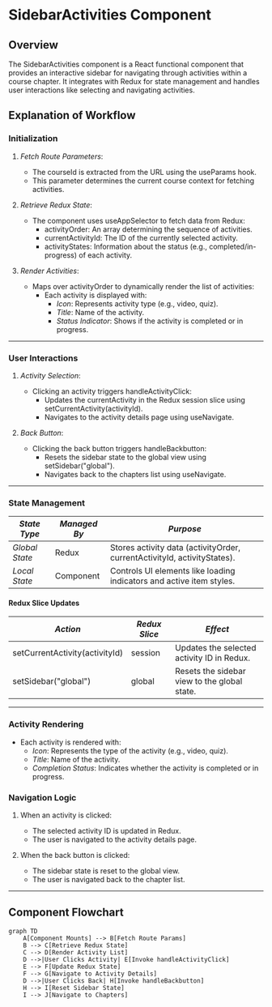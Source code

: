 # SidebarActivities Component

## Overview

The SidebarActivities component is a React functional component that provides an interactive sidebar for navigating through activities within a course chapter. It integrates with Redux for state management and handles user interactions like selecting and navigating activities.



## Explanation of Workflow

### Initialization

1. *Fetch Route Parameters*:
   - The courseId is extracted from the URL using the useParams hook.
   - This parameter determines the current course context for fetching activities.

2. *Retrieve Redux State*:
   - The component uses useAppSelector to fetch data from Redux:
     - activityOrder: An array determining the sequence of activities.
     - currentActivityId: The ID of the currently selected activity.
     - activityStates: Information about the status (e.g., completed/in-progress) of each activity.

3. *Render Activities*:
   - Maps over activityOrder to dynamically render the list of activities:
     - Each activity is displayed with:
       - *Icon*: Represents activity type (e.g., video, quiz).
       - *Title*: Name of the activity.
       - *Status Indicator*: Shows if the activity is completed or in progress.

---

### User Interactions

1. *Activity Selection*:
   - Clicking an activity triggers handleActivityClick:
     - Updates the currentActivity in the Redux session slice using setCurrentActivity(activityId).
     - Navigates to the activity details page using useNavigate.

2. *Back Button*:
   - Clicking the back button triggers handleBackbutton:
     - Resets the sidebar state to the global view using setSidebar("global").
     - Navigates back to the chapters list using useNavigate.

---

### State Management

| *State Type*       | *Managed By* | *Purpose*                                                                 |
|-----------------------|----------------|-----------------------------------------------------------------------------|
| *Global State*      | Redux          | Stores activity data (activityOrder, currentActivityId, activityStates). |
| *Local State*       | Component      | Controls UI elements like loading indicators and active item styles.         |

#### Redux Slice Updates

| *Action*                   | *Redux Slice*    | *Effect*                                                                 |
|-------------------------------|--------------------|-----------------------------------------------------------------------------|
| setCurrentActivity(activityId) | session         | Updates the selected activity ID in Redux.                                |
| setSidebar("global")        | global           | Resets the sidebar view to the global state.                              |

---

### Activity Rendering

- Each activity is rendered with:
  - *Icon*: Represents the type of the activity (e.g., video, quiz).
  - *Title*: Name of the activity.
  - *Completion Status*: Indicates whether the activity is completed or in progress.

### Navigation Logic

1. When an activity is clicked:
   - The selected activity ID is updated in Redux.
   - The user is navigated to the activity details page.

2. When the back button is clicked:
   - The sidebar state is reset to the global view.
   - The user is navigated back to the chapter list.

---

## Component Flowchart

```mermaid
graph TD
    A[Component Mounts] --> B[Fetch Route Params]
    B --> C[Retrieve Redux State]
    C --> D[Render Activity List]
    D -->|User Clicks Activity| E[Invoke handleActivityClick]
    E --> F[Update Redux State]
    F --> G[Navigate to Activity Details]
    D -->|User Clicks Back| H[Invoke handleBackbutton]
    H --> I[Reset Sidebar State]
    I --> J[Navigate to Chapters]
